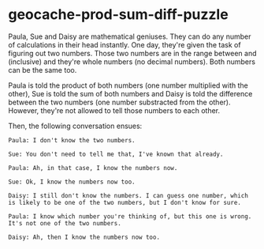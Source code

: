 # geocache-prod-sum-diff-puzzle

Paula, Sue and Daisy are mathematical geniuses. They can do any number of calculations in their head instantly. One day, they're given the task of figuring out two numbers. Those two numbers are in the range between  and  (inclusive) and they're whole numbers (no decimal numbers). Both numbers can be the same too.

Paula is told the product of both numbers (one number multiplied with the other), Sue is told the sum of both numbers and Daisy is told the difference between the two numbers (one number substracted from the other). However, they're not allowed to tell those numbers to each other.

Then, the following conversation ensues:

```
Paula: I don't know the two numbers.

Sue: You don't need to tell me that, I've known that already.

Paula: Ah, in that case, I know the numbers now.

Sue: Ok, I know the numbers now too.

Daisy: I still don't know the numbers. I can guess one number, which is likely to be one of the two numbers, but I don't know for sure.

Paula: I know which number you're thinking of, but this one is wrong. It's not one of the two numbers.

Daisy: Ah, then I know the numbers now too.
```
